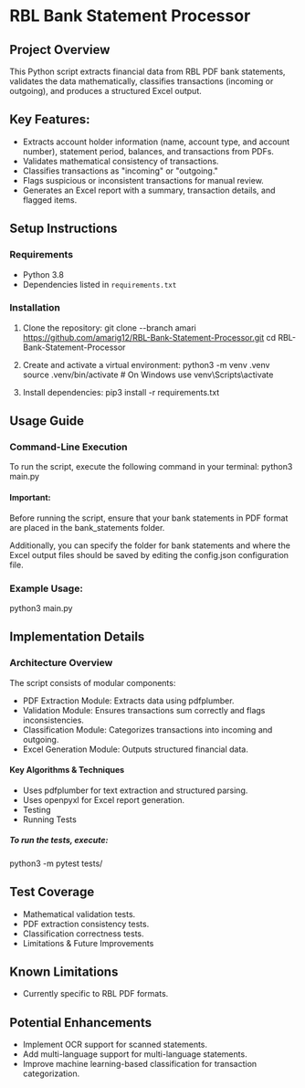 # RBL Bank Statement Processor

## Project Overview
This Python script extracts financial data from RBL PDF bank statements, validates the data mathematically, classifies transactions (incoming or outgoing), and produces a structured Excel output.

## Key Features:
- Extracts account holder information (name, account type, and account number), statement period, balances, and transactions from PDFs.
- Validates mathematical consistency of transactions.
- Classifies transactions as "incoming" or "outgoing."
- Flags suspicious or inconsistent transactions for manual review.
- Generates an Excel report with a summary, transaction details, and flagged items.


## Setup Instructions

### Requirements
- Python 3.8
- Dependencies listed in `requirements.txt`

### Installation
1. Clone the repository:
   git clone --branch amari https://github.com/amarig12/RBL-Bank-Statement-Processor.git
   cd RBL-Bank-Statement-Processor

2. Create and activate a virtual environment:
    python3 -m venv .venv
    source .venv/bin/activate  # On Windows use venv\Scripts\activate

3. Install dependencies:
    pip3 install -r requirements.txt

## Usage Guide

### Command-Line Execution
To run the script, execute the following command in your terminal:
python3 main.py

#### Important:
Before running the script, ensure that your bank statements in PDF format are placed in the bank_statements folder.

Additionally, you can specify the folder for bank statements and where the Excel output files should be saved by editing the config.json configuration file.


### Example Usage:
python3 main.py

## Implementation Details

### Architecture Overview
The script consists of modular components:

- PDF Extraction Module: Extracts data using pdfplumber.
- Validation Module: Ensures transactions sum correctly and flags inconsistencies.
- Classification Module: Categorizes transactions into incoming and outgoing.
- Excel Generation Module: Outputs structured financial data.


#### Key Algorithms & Techniques
- Uses pdfplumber for text extraction and structured parsing.
- Uses openpyxl for Excel report generation.
- Testing
- Running Tests

##### To run the tests, execute:

python3 -m pytest tests/


## Test Coverage
- Mathematical validation tests.
- PDF extraction consistency tests.
- Classification correctness tests.
- Limitations & Future Improvements


## Known Limitations
- Currently specific to RBL PDF formats.


## Potential Enhancements
- Implement OCR support for scanned statements.
- Add multi-language support for multi-language statements.
- Improve machine learning-based classification for transaction categorization.
